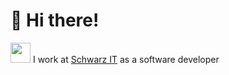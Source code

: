 # 👋 Hi there!

<img src="https://github.githubassets.com/images/mona-loading-dimmed.gif" width="32"/> I work at [Schwarz IT](https://jobs.schwarz/) as a software developer


